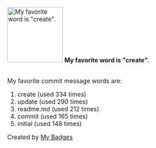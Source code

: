 <img src="https://my-badges.github.io/my-badges/favorite-word.png" alt="My favorite word is &quot;create&quot;." title="My favorite word is &quot;create&quot;." width="128">
<strong>My favorite word is &quot;create&quot;.</strong>
<br><br>

My favorite commit message words are:

1. create (used 334 times)
2. update (used 290 times)
3. readme.md (used 212 times)
4. commit (used 165 times)
5. initial (used 148 times)


Created by <a href="https://github.com/my-badges/my-badges">My Badges</a>